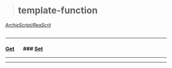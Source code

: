 ># template-function 
###### [ArchieScript/ReaScrit](https://github.com/ArchieScript/ReaScrit)
------------------------------------------------------------------------------------------------------------------
### [Get](https://github.com/ArchieScript/template-function/tree/master/template-function/Get)       ### [Set](https://github.com/ArchieScript/template-function/tree/master/template-function/Set)
---

---
